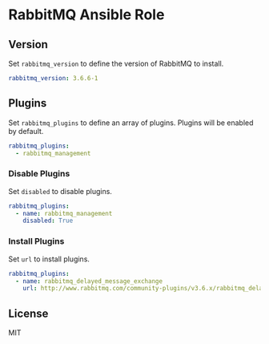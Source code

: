 # RabbitMQ Ansible Role

## Version

Set `rabbitmq_version` to define the version of RabbitMQ to install.

```yaml
rabbitmq_version: 3.6.6-1
```

## Plugins

Set `rabbitmq_plugins` to define an array of plugins. Plugins will be enabled by default.

```yaml
rabbitmq_plugins:
  - rabbitmq_management
```

### Disable Plugins

Set `disabled` to disable plugins.

```yaml
rabbitmq_plugins:
  - name: rabbitmq_management
    disabled: True
```

### Install Plugins

Set `url` to install plugins.

```yaml
rabbitmq_plugins:
  - name: rabbitmq_delayed_message_exchange
    url: http://www.rabbitmq.com/community-plugins/v3.6.x/rabbitmq_delayed_message_exchange-0.0.1.ez
```

## License

MIT
